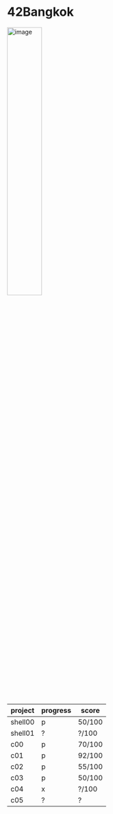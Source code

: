 # 42Bangkok
<img width="40%" alt="image" src="https://user-images.githubusercontent.com/61963667/197270663-aa1f8187-964a-4acb-b05d-98f98ae0d745.png">

| project | progress | score |
| --- | --- | --- |
| shell00 | p | 50/100 | 
|shell01 | ? | ?/100 |
| c00 | p | 70/100 |
| c01 | p | 92/100 |
| c02 | p | 55/100 |
| c03 | p | 50/100 |
| c04 | x | ?/100 |
| c05 | ? | ? |


